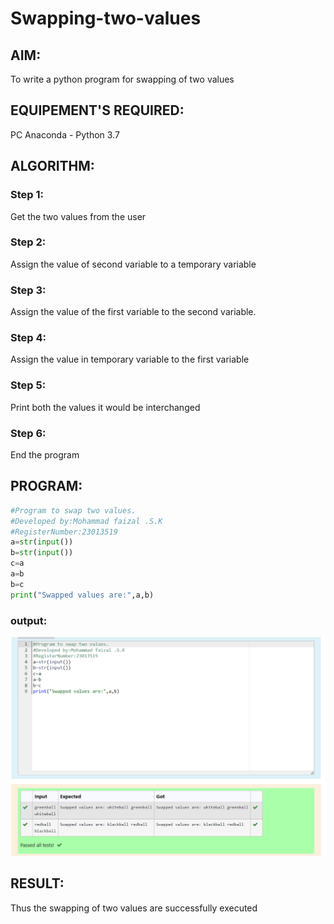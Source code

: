 # Swapping-two-values
## AIM:
To write a python program for swapping of two values
## EQUIPEMENT'S REQUIRED: 
PC
Anaconda - Python 3.7
## ALGORITHM: 
### Step 1:
Get the two values from the user
### Step 2: 
Assign the value of second variable to a temporary variable 
### Step 3: 
Assign the value of the first variable to the second variable.
### Step 4:  
Assign the value in temporary variable to the first variable
### Step 5: 
Print both the values it would be interchanged
### Step 6: 
End the program
## PROGRAM:
```py
#Program to swap two values.
#Developed by:Mohammad faizal .S.K 
#RegisterNumber:23013519
a=str(input())
b=str(input())
c=a
a=b
b=c
print("Swapped values are:",a,b)
```

### output:
![output](./output.png)



## RESULT:
Thus the swapping of two values are successfully executed



